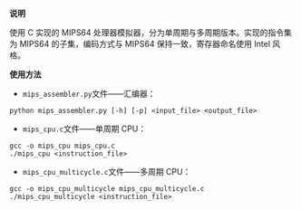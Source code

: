 **说明**

使用 C 实现的 MIPS64 处理器模拟器，分为单周期与多周期版本。实现的指令集为 MIPS64 的子集，编码方式与 MIPS64 保持一致，寄存器命名使用 Intel 风格。

**使用方法**

-   `mips_assembler.py`文件——汇编器：

```shell
python mips_assembler.py [-h] [-p] <input_file> <output_file>
```

-   `mips_cpu.c`文件——单周期 CPU：

```shell
gcc -o mips_cpu mips_cpu.c
./mips_cpu <instruction_file>
```

-   `mips_cpu_multicycle.c`文件——多周期 CPU：

```shell
gcc -o mips_cpu_multicycle mips_cpu_multicycle.c
./mips_cpu_multicycle <instruction_file>
```
